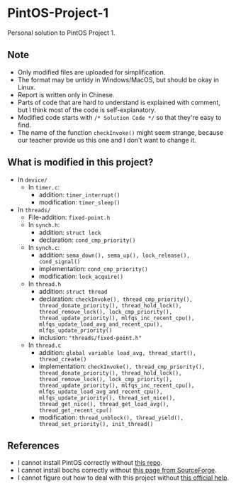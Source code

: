 # PintOS-Project-1
Personal solution to PintOS Project 1.

## Note
- Only modified files are uploaded for simplification.
- The format may be untidy in Windows/MacOS, but should be okay in Linux.
- Report is written only in Chinese.
- Parts of code that are hard to understand is explained with comment, but I think most of the code is self-explanatory.
- Modified code starts with ```/* Solution Code */``` so that they're easy to find.
- The name of the function ```checkInvoke()``` might seem strange, because our teacher provide us this one and I don't want to change it.

## What is modified in this project?
- In ```device/```
  - In ```timer.c```:
    - addition: ```timer_interrupt()```
    - modification: ```timer_sleep()```
- In ```threads/```
  - File-addition: ```fixed-point.h```
  - In ```synch.h```:
    - addition: ```struct lock```
    - declaration: ```cond_cmp_priority()```
  - In ```synch.c```:
    - addition: ```sema_down(), sema_up(), lock_release(), cond_signal()```
    - implementation: ```cond_cmp_priority()```
    - modification: ```lock_acquire()```
  - In ```thread.h```
    - addition: ```struct thread```
    - declaration: ```checkInvoke(), thread_cmp_priority(), thread_donate_priority(), thread_hold_lock(), thread_remove_lock(), lock_cmp_priority(), thread_update_priority(), mlfqs_inc_recent_cpu(), mlfqs_update_load_avg_and_recent_cpu(), mlfqs_update_priority()```
    - inclusion: ```"threads/fixed-point.h"```
  - In ```thread.c```
    - addition: ```global variable load_avg, thread_start(), thread_create()```
    - implementation: ```checkInvoke(), thread_cmp_priority(), thread_donate_priority(), thread_hold_lock(), thread_remove_lock(), lock_cmp_priority(), thread_update_priority(), mlfqs_inc_recent_cpu(), mlfqs_update_load_avg_and_recent_cpu(), mlfqs_update_priority(), thread_set_nice(), thread_get_nice(), thread_get_load_avg(), thread_get_recent_cpu()```
    - modification: ```thread_unblock(), thread_yield(), thread_set_priority(), init_thread()```
    
 ## References
 - I cannot install PintOS correctly without [this repo](https://github.com/WyldeCat/pintos-anon).
 - I cannot install bochs correctly without [this page from SourceForge](https://sourceforge.net/projects/bochs/files/bochs/2.6.6/).
 - I cannot figure out how to deal with this project without [this official help](https://web.stanford.edu/class/cs140/projects/pintos/pintos.html).
